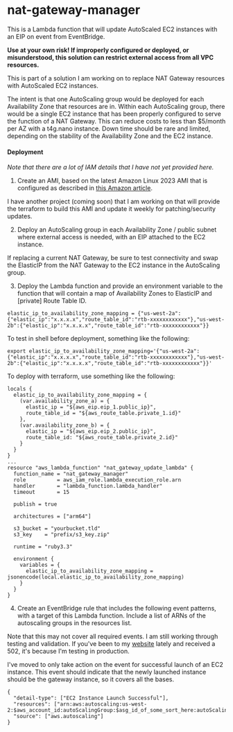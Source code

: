 # nat-gateway-manager
This is a Lambda function that will update AutoScaled EC2 instances with an EIP on event from EventBridge.

**Use at your own risk!  If improperly configured or deployed, or misunderstood, this solution can restrict external access from all VPC resources.**

This is part of a solution I am working on to replace NAT Gateway resources with AutoScaled EC2 instances.

The intent is that one AutoScaling group would be deployed for each Availability Zone that resources are in.  Within each AutoScaling group, there would be a single EC2 instance that has been properly configured to serve the function of a NAT Gateway.  This can reduce costs to less than $5/month per AZ with a t4g.nano instance.  Down time should be rare and limited, depending on the stability of the Availability Zone and the EC2 instance.


#### Deployment

*Note that there are a lot of IAM details that I have not yet provided here.*

1. Create an AMI, based on the latest Amazon Linux 2023 AMI that is configured as described in [this Amazon article](https://docs.aws.amazon.com/vpc/latest/userguide/work-with-nat-instances.html).

I have another project (coming soon) that I am working on that will provide the terraform to build this AMI and update it weekly for patching/security updates.

2. Deploy an AutoScaling group in each Availability Zone / public subnet where external access is needed, with an EIP attached to the EC2 instance.

If replacing a current NAT Gateway, be sure to test connectivity and swap the ElasticIP from the NAT Gateway to the EC2 instance in the AutoScaling group.

3. Deploy the Lambda function and provide an environment variable to the function that will contain a map of Availability Zones to ElasticIP and [private] Route Table ID.

```
elastic_ip_to_availability_zone_mapping = {"us-west-2a":{"elastic_ip":"x.x.x.x","route_table_id":"rtb-xxxxxxxxxxxx"},"us-west-2b":{"elastic_ip":"x.x.x.x","route_table_id":"rtb-xxxxxxxxxxxx"}}
```

To test in shell before deployment, something like the following:
```
export elastic_ip_to_availability_zone_mapping='{"us-west-2a":{"elastic_ip":"x.x.x.x","route_table_id":"rtb-xxxxxxxxxxxx"},"us-west-2b":{"elastic_ip":"x.x.x.x","route_table_id":"rtb-xxxxxxxxxxxx"}}'
```

To deploy with terraform, use something like the following:

```
locals {
  elastic_ip_to_availability_zone_mapping = { 
    (var.availability_zone_a) = { 
      elastic_ip = "${aws_eip.eip_1.public_ip}",
      route_table_id = "${aws_route_table.private_1.id}"
    },  
    (var.availability_zone_b) = { 
      elastic_ip = "${aws_eip.eip_2.public_ip}",
      route_table_id: "${aws_route_table.private_2.id}"
    }   
  }
}
...
resource "aws_lambda_function" "nat_gateway_update_lambda" {
  function_name = "nat_gateway_manager"
  role          = aws_iam_role.lambda_execution_role.arn
  handler       = "lambda_function.lambda_handler"
  timeout       = 15
  
  publish = true
  
  architectures = ["arm64"]
  
  s3_bucket = "yourbucket.tld"
  s3_key    = "prefix/s3_key.zip"

  runtime = "ruby3.3"
  
  environment {
    variables = {
      elastic_ip_to_availability_zone_mapping = jsonencode(local.elastic_ip_to_availability_zone_mapping)
    }
  }
}
```

4. Create an EventBridge rule that includes the following event patterns, with a target of this Lambda function.  Include a list of ARNs of the autoscaling groups in the resources list.

Note that this may not cover all required events.  I am still working through testing and validation.  If you've been to my [website](https://itsecureadmin.com/) lately and received a 502, it's because I'm testing in production.

I've moved to only take action on the event for successful launch of an EC2 instance.  This event should indicate that the newly launched instance should be the gateway instance, so it covers all the bases.

```
{
  "detail-type": ["EC2 Instance Launch Successful"],
  "resources": ["arn:aws:autoscaling:us-west-2:$aws_account_id:autoScalingGroup:$asg_id_of_some_sort_here:autoScalingGroupName/$autoscaling_group_name"],
  "source": ["aws.autoscaling"]
}
```
